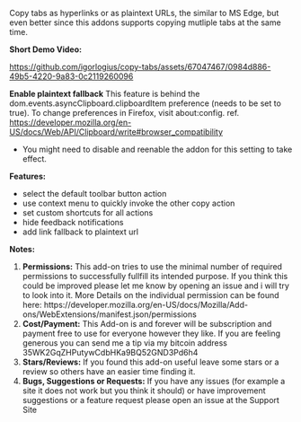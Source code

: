 Copy tabs as hyperlinks or as plaintext URLs, the similar to MS Edge, but even
better since this addons supports copying mutliple tabs at the same time.

<b>Short Demo Video:</b>

https://github.com/igorlogius/copy-tabs/assets/67047467/0984d886-49b5-4220-9a83-0c2119260096

<b>Enable plaintext fallback</b>
This feature is behind the dom.events.asyncClipboard.clipboardItem preference
(needs to be set to true). To change preferences in Firefox, visit about:config.
ref. https://developer.mozilla.org/en-US/docs/Web/API/Clipboard/write#browser_compatibility
- You might need to disable and reenable the addon for this setting to take effect. 

<b>Features:</b>
<ul>
  <li>select the default toolbar button action</li>
  <li>use context menu to quickly invoke the other copy action</li>
  <li>set custom shortcuts for all actions</li>
  <li>hide feedback notifications</li>
  <li>add link fallback to plaintext url</li>
</ul>

<b>Notes:</b>
<ol>
    <li><b>Permissions:</b>
        This add-on tries to use the minimal number of required permissions to successfully fullfill its intended purpose.
        If you think this could be improved please let me know by opening an issue and i will try to look into it.
        More Details on the individual permission can be found here: https://developer.mozilla.org/en-US/docs/Mozilla/Add-ons/WebExtensions/manifest.json/permissions
    </li>
    <li><b>Cost/Payment:</b>
        This Add-on is and forever will be subscription and payment free to use for everyone however they like.
        If you are feeling generous you can send me a tip via my bitcoin address 35WK2GqZHPutywCdbHKa9BQ52GND3Pd6h4
    </li>
    <li><b>Stars/Reviews:</b>
        If you found this add-on useful leave some stars or a review so others have an  easier time finding it.
    </li>
    <li><b>Bugs, Suggestions or Requests:</b>
        If you have any issues (for example a site it does not work but you think it should) or have improvement suggestions or a feature request please open an issue at the Support Site
    </li>
</ol>

